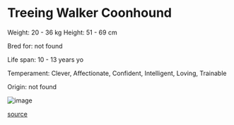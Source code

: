 # Treeing Walker Coonhound

Weight: 20 - 36 kg
Height: 51 - 69 cm

Bred for: not found 

Life span: 10 - 13 years yo

Temperament: Clever, Affectionate, Confident, Intelligent, Loving, Trainable

Origin: not found

![image](https://cdn2.thedogapi.com/images/SkRpsgc47_1280.jpg)

[source](https://api.thedogapi.com/v1/breeds/250)
